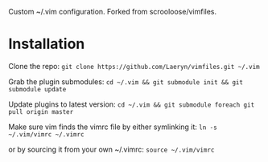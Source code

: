 Custom ~/.vim configuration. Forked from scrooloose/vimfiles.

Installation
============

Clone the repo:
`git clone https://github.com/Laeryn/vimfiles.git ~/.vim`

Grab the plugin submodules:
`cd ~/.vim && git submodule init && git submodule update`

Update plugins to latest version:
`cd ~/.vim && git submodule foreach git pull origin master`

Make sure vim finds the vimrc file by either symlinking it:
`ln -s ~/.vim/vimrc ~/.vimrc`

or by sourcing it from  your own ~/.vimrc:
`source ~/.vim/vimrc`
